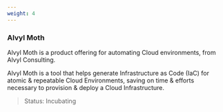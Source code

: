 ```yaml
---
weight: 4
---
```


### Alvyl Moth

Alvyl Moth is a product offering for automating Cloud environments, from Alvyl Consulting.

Alvyl Moth is a tool that helps generate Infrastructure as Code (IaC) for atomic & repeatable Cloud Environments, saving on time & efforts necessary to provision & deploy a Cloud Infrastructure.

> Status: Incubating

